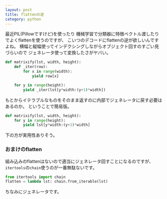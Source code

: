 ```yaml
---
layout: post
title: flattenの逆
category: python
---
```

最近PIL(Pillowですけど)を使ったり
機械学習で分類器に特徴ベクトル渡したりでよくflattenを使うのですが、
こいつのデコードにflattenの逆が欲しいんですよね。
横幅と縦幅使ってインデクシングしながらオブジェクト回すのすごい見づらいので
ジェネレータ使って変換したさがヤバい。

```python
def matrixify(lst, width, height):
    def _iter(row):
        for x in range(width):
            yield row[x]

    for y in range(height):
        yield _iter(lst[y*width:(y+1)*width])
```

もとからイテラブルなものをそのまま返すのに内部でジェネレータに戻す必要はあるのか。
ということで簡易版。

```python
def matrixify(lst, width, height):
    for y in range(height):
        yield lst[y*width:(y+1)*width]
```

下の方が実用性ありそう。

### おまけのflatten

組み込みのflattenはないので適当にジェネレータ回すことになるのですが、
`itertools`の`chain`使うのが一番無駄ないです。

```python
from itertools import chain
flatten = lambda lst: chain.from_iterable(lst)
```

ちなみにジェネレータです。
